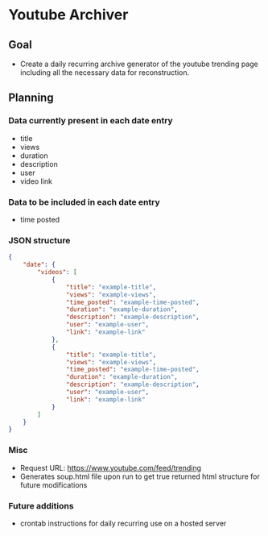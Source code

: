 # Youtube Archiver
## Goal
* Create a daily recurring archive generator of the youtube trending page including all the necessary data for reconstruction.

## Planning
### Data currently present in each date entry
* title
* views
* duration
* description
* user
* video link

### Data to be included in each date entry
* time posted

### JSON structure
```json
{
    "date": {
        "videos": [
            {
                "title": "example-title",
                "views": "example-views",
                "time_posted": "example-time-posted",
                "duration": "example-duration",
                "description": "example-description",
                "user": "example-user",
                "link": "example-link"
            },
            {
                "title": "example-title",
                "views": "example-views",
                "time_posted": "example-time-posted",
                "duration": "example-duration",
                "description": "example-description",
                "user": "example-user",
                "link": "example-link"
            }
        ]
    }
}
```

### Misc
* Request URL: https://www.youtube.com/feed/trending
* Generates soup.html file upon run to get true returned html structure for future modifications

### Future additions
* crontab instructions for daily recurring use on a hosted server